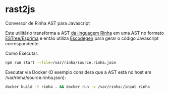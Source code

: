 # rast2js

Conversor de Rinha AST para Javascript

Este utilitário transforma a AST [da linguagem Rinha](https://github.com/aripiprazole/rinha-de-compiler/blob/main/SPECS.md) em 
uma AST no formato [ESTree/Esprima]([https://link-url-here.org](https://github.com/estree/estree)) e então utiliza [Escodegen](https://github.com/estools/escodegen) para gerar o 
código Javascript correspondente.   

Como Executar:

```bash
npm run start --file=/var/rinha/source.rinha.json
```


Executar via Docker (O exemplo considera que a AST está no host em /var/rinha/source.rinha.json):

```bash
docker build -t rinha . && docker run -v /var/rinha:/input rinha 
```






